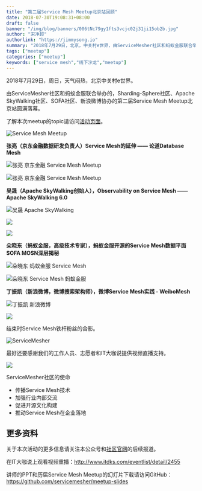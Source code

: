 ```yaml
---
title: "第二届Service Mesh Meetup北京站回顾"
date: 2018-07-30T19:08:31+08:00
draft: false
banner: "/img/blog/banners/006tNc79gy1fts3vcjc02j31ji15ob2b.jpg"
author: "宋净超"
authorlink: "https://jimmysong.io"
summary: "2018年7月29日，北京，中关村e世界，由ServiceMesher社区和蚂蚁金服联合举办的，Sharding-Sphere社区、Apache SkyWalking社区、SOFA社区、新浪微博协办的第二届Service Mesh Meetup北京站圆满落幕。"
tags: ["meetup"]
categories: ["meetup"]
keywords: ["service mesh","线下沙龙","meetup"]
---
```


2018年7月29日，周日，天气闷热，北京中关村e世界。

由ServiceMesher社区和蚂蚁金服联合举办的，Sharding-Sphere社区、Apache SkyWalking社区、SOFA社区、新浪微博协办的第二届Service Mesh Meetup北京站圆满落幕。

了解本次meetup的topic请访问[活动页面](/activity)。

![Service Mesh Meetup](006tNc79gy1fts3o06igyj30sg0j0afk.jpg)

**张亮（京东金融数据研发负责人）Service Mesh的延伸 —— 论道Database Mesh**

![张亮 京东金融 Service Mesh Meetup](006tNc79gy1fts3ow6pdxj30sg0j0wgn.jpg)

![张亮 京东金融 Service Mesh Meetup](006tNc79gy1fts3pcqgm9j30sg0j0tcm.jpg)

**吴晟（Apache SkyWalking创始人），Observability on Service Mesh —— Apache SkyWalking 6.0**

![吴晟 Apache SkyWalking](006tNc79gy1fts3q2ethrj318w0u0tcq.jpg)

![](006tNc79gy1fts3qkcu6vj318w0u07go.jpg)

![](006tNc79gy1fts3qpj1b9j318w0u0k6r.jpg)

**朵晓东（蚂蚁金服，高级技术专家），蚂蚁金服开源的Service Mesh数据平面SOFA MOSN深层揭秘**

![朵晓东 蚂蚁金服 Service Mesh](006tNc79gy1fts3r3qc16j30sg0j0mzz.jpg)

![朵晓东 Service Mesh 蚂蚁金服](006tNc79gy1fts3reafsmj30sg0j0adi.jpg)

**丁振凯（新浪微博，微博搜索架构师），微博Service Mesh实践 - WeiboMesh**

![丁振凯 新浪微博](006tNc79gy1fts3rw3yerj30sg0j0wgx.jpg)

![](006tNc79gy1fts3s4hf4xj318w0u0qed.jpg)

结束时Service Mesh铁杆粉丝的合影。

![ServiceMesher](006tNc79gy1fts3smgw3rj317s0t8k4l.jpg)

最好还要感谢我们的工作人员、志愿者和IT大咖说提供视频直播支持。

![](006tNc79gy1fts3sveslgj318w0u0wr2.jpg)

ServiceMesher社区的使命

- 传播Service Mesh技术
- 加强行业内部交流
- 促进开源文化构建
- 推动Service Mesh在企业落地

## 更多资料

关于本次活动的更多信息请关注本公众号和[社区官网](http://www.servicemesher.com)的后续报道。

在IT大咖说上观看视频重播：http://www.itdks.com/eventlist/detail/2455

讲师的PPT和历届Service Mesh Meetup的幻灯片下载请访问GitHub：https://github.com/servicemesher/meetup-slides


